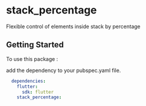 # stack_percentage

Flexible control of elements inside stack by percentage

## Getting Started
To use this package :

add the dependency to your pubspec.yaml file.
```yaml
  dependencies:
    flutter:
      sdk: flutter
    stack_percentage:
```



